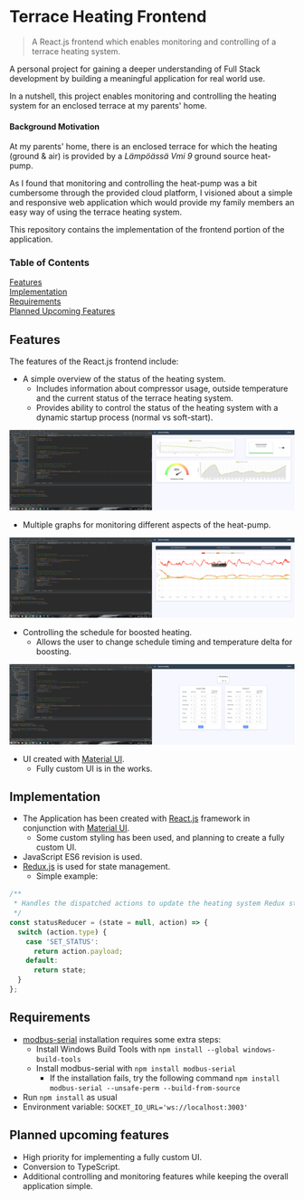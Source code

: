 # Terrace Heating Frontend
> A React.js frontend which enables monitoring and controlling of a terrace heating system.

A personal project for gaining a deeper understanding of Full Stack development
by building a meaningful application for real world use.

In a nutshell, this project enables monitoring and controlling the heating system for an enclosed terrace at my parents' home.

#### Background Motivation
At my parents' home, there is an enclosed terrace for which the heating (ground & air) is provided by a *Lämpöässä Vmi 9* ground source heat-pump.

As I found that monitoring and controlling the heat-pump was a bit cumbersome through the provided cloud platform,
I visioned about a simple and responsive web application which would provide my family members an easy way of using the terrace heating system.

This repository contains the implementation of the frontend portion of the application.

### Table of Contents
[Features](#features)   
[Implementation](#implementation)  
[Requirements](#requirements)  
[Planned Upcoming Features](#planned-upcoming-features)

## Features
The features of the React.js frontend include:
- A simple overview of the status of the heating system.
  - Includes information about compressor usage, outside temperature and the current status of the terrace heating system.
  - Provides ability to control the status of the heating system with a dynamic startup process (normal vs soft-start).

![Overview Example](/images/overview.png)
- Multiple graphs for monitoring different aspects of the heat-pump.

![Graphs Example](/images/graphs.png)
- Controlling the schedule for boosted heating.
  - Allows the user to change schedule timing and temperature delta for boosting.
  
![Schedule Example](/images/schedules.png)
- UI created with [Material UI](https://material-ui.com/).
    - Fully custom UI is in the works.

## Implementation
- The Application has been created with [React.js](https://reactjs.org/)
  framework in conjunction with [Material UI](https://material-ui.com/).
  - Some custom styling has been used, and planning to create a fully custom UI.
- JavaScript ES6 revision is used.
- [Redux.js](https://redux.js.org/) is used for state management.
    - Simple example:
```JavaScript
/**
 * Handles the dispatched actions to update the heating system Redux state.
 */
const statusReducer = (state = null, action) => {
  switch (action.type) {
    case 'SET_STATUS':
      return action.payload;
    default:
      return state;
  }
};
```

## Requirements
- [modbus-serial](https://github.com/yaacov/node-modbus-serial#readme) installation requires some extra steps:
  - Install Windows Build Tools with ```npm install --global windows-build-tools```
  - Install modbus-serial with ```npm install modbus-serial```
    - If the installation fails, try the following command ```npm install modbus-serial --unsafe-perm --build-from-source```
- Run ```npm install``` as usual
- Environment variable: ```SOCKET_IO_URL='ws://localhost:3003'```

## Planned upcoming features
- High priority for implementing a fully custom UI.
- Conversion to TypeScript.
- Additional controlling and monitoring features while keeping the overall application simple.

